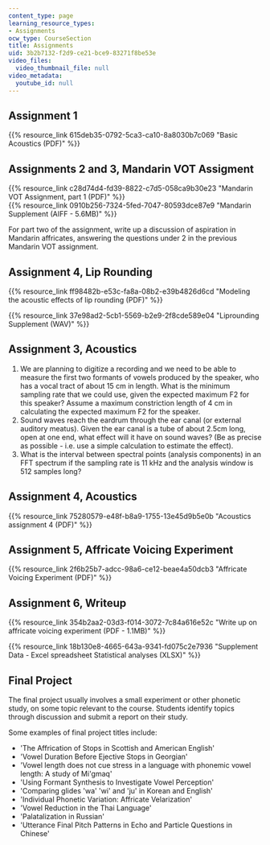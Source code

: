 ```yaml
---
content_type: page
learning_resource_types:
- Assignments
ocw_type: CourseSection
title: Assignments
uid: 3b2b7132-f2d9-ce21-bce9-83271f8be53e
video_files:
  video_thumbnail_file: null
video_metadata:
  youtube_id: null
---
```


Assignment 1
------------

{{% resource_link 615deb35-0792-5ca3-ca10-8a8030b7c069 "Basic Acoustics (PDF)" %}}

Assignments 2 and 3, Mandarin VOT Assigment
-------------------------------------------

{{% resource_link c28d74d4-fd39-8822-c7d5-058ca9b30e23 "Mandarin VOT Assignment, part 1 (PDF)" %}}  
{{% resource_link 0910b256-7324-5fed-7047-80593dce87e9 "Mandarin Supplement (AIFF - 5.6MB)" %}}

For part two of the assignment, write up a discussion of aspiration in Mandarin affricates, answering the questions under 2 in the previous Mandarin VOT assignment.

Assignment 4, Lip Rounding
--------------------------

{{% resource_link ff98482b-e53c-fa8a-08b2-e39b4826d6cd "Modeling the acoustic effects of lip rounding (PDF)" %}}

{{% resource_link 37e98ad2-5cb1-5569-b2e9-2f8cde589e04 "Liprounding Supplement (WAV)" %}}

Assignment 3, Acoustics
-----------------------

1.  We are planning to digitize a recording and we need to be able to measure the first two formants of vowels produced by the speaker, who has a vocal tract of about 15 cm in length. What is the minimum sampling rate that we could use, given the expected maximum F2 for this speaker? Assume a maximum constriction length of 4 cm in calculating the expected maximum F2 for the speaker.
2.  Sound waves reach the eardrum through the ear canal (or external auditory meatus). Given the ear canal is a tube of about 2.5cm long, open at one end, what effect will it have on sound waves? (Be as precise as possible - i.e. use a simple calculation to estimate the effect).
3.  What is the interval between spectral points (analysis components) in an FFT spectrum if the sampling rate is 11 kHz and the analysis window is 512 samples long?

Assignment 4, Acoustics
-----------------------

{{% resource_link 75280579-e48f-b8a9-1755-13e45d9b5e0b "Acoustics assignment 4 (PDF)" %}}

Assignment 5, Affricate Voicing Experiment
------------------------------------------

{{% resource_link 2f6b25b7-adcc-98a6-ce12-beae4a50dcb3 "Affricate Voicing Experiment (PDF)" %}}

Assignment 6, Writeup
---------------------

{{% resource_link 354b2aa2-03d3-f014-3072-7c84a616e52c "Write up on affricate voicing experiment (PDF - 1.1MB)" %}}

{{% resource_link 18b130e8-4665-643a-9341-fd075c2e7936 "Supplement Data - Excel spreadsheet Statistical analyses (XLSX)" %}}

Final Project
-------------

The final project usually involves a small experiment or other phonetic study, on some topic relevant to the course. Students identify topics through discussion and submit a report on their study.

Some examples of final project titles include:

*   'The Affrication of Stops in Scottish and American English'
*   'Vowel Duration Before Ejective Stops in Georgian'
*   'Vowel length does not cue stress in a language with phonemic vowel length: A study of Mi'gmaq'
*   'Using Formant Synthesis to Investigate Vowel Perception'
*   'Comparing glides 'wa' 'wi' and 'ju' in Korean and English'
*   'Individual Phonetic Variation: Affricate Velarization'
*   'Vowel Reduction in the Thai Language'
*   'Palatalization in Russian'
*   'Utterance Final Pitch Patterns in Echo and Particle Questions in Chinese'